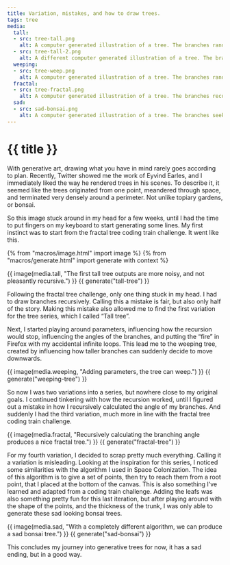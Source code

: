 ```yaml
---
title: Variation, mistakes, and how to draw trees.
tags: tree
media:
  tall:
  - src: tree-tall.png
    alt: A computer generated illustration of a tree. The branches randomly branch out to form a rather tall tree with many branches.
  - src: tree-tall-2.png
    alt: A different computer generated illustration of a tree. The branches randomly branch out to form a rather tall tree with many branches.
  weeping:
  - src: tree-weep.png
    alt: A computer generated illustration of a tree. The branches randomly branch out to form a wide tree. Towrds the top, branches suddenly drop dowwards to form a weeping tree.
  fractal:
  - src: tree-fractal.png
    alt: A computer generated illustration of a tree. The branches recursively branch out at the same angle relative to the previous branch. Some randomness is introduced by skipping some branches, rather than varying the branching angle.
  sad:
  - src: sad-bonsai.png
    alt: A computer generated illustration of a tree. The branches seek a number of invisible points forming an arch. The main trunk leans to the left at first, but comes back down on the right from the top of the tree.
---
```

# {{ title }}

With generative art, drawing what you have in mind rarely goes according to plan. Recently, Twitter showed me the work of Eyvind Earles, and I immediately liked the way he rendered trees in his scenes. To describe it, it seemed like the trees originated from one point, meandered through space, and terminated very densely around a perimeter. Not unlike topiary gardens, or bonsai.

So this image stuck around in my head for a few weeks, until I had the time to put fingers on my keyboard to start generating some lines. My first instinct was to start from the fractal tree coding train challenge. It went like this.

{% from "macros/image.html" import image %}
{% from "macros/generate.html" import generate with context %}

{{ image(media.tall, "The first tall tree outputs are more noisy, and not pleasantly recursive.") }}
{{ generate("tall-tree") }}

Following the fractal tree challenge, only one thing stuck in my head. I had to draw branches recursively.  Calling this a mistake is fair, but also only half of the story. Making this mistake also allowed me to find the first variation for the tree series, which I called “Tall tree”.

Next, I started playing around parameters, influencing how the recursion would stop, influencing the angles of the branches, and putting the “fire” in Firefox with my accidental infinite loops. This lead me to the weeping tree, created by influencing how taller branches can suddenly decide to move downwards.

{{ image(media.weeping, "Adding parameters, the tree can weep.") }}
{{ generate("weeping-tree") }}

So now I was two variations into a series, but nowhere close to my original goals. I continued tinkering with how the recursion worked, until I figured out a mistake in how I recursively calculated the angle of my branches. And suddenly I had the third variation, much more in line with the fractal tree coding train challenge.

{{ image(media.fractal, "Recursively calculating the branching angle produces a nice fractal tree.") }}
{{ generate("fractal-tree") }}

For my fourth variation, I decided to scrap pretty much everything. Calling it a variation is misleading. Looking at the inspiration for this series, I noticed some similarities with the algorithm I used in Space Colonization. The idea of this algorithm is to give a set of points, then try to reach them from a root point, that I placed at the bottom of the canvas. This is also something I’ve learned and adapted from a coding train challenge. Adding the leafs was also something pretty fun for this last iteration, but after playing around with the shape of the points, and the thickness of the trunk, I was only able to generate these sad looking bonsai trees.

{{ image(media.sad, "With a completely different algorithm, we can produce a sad bonsai tree.") }}
{{ generate("sad-bonsai") }}

This concludes my journey into generative trees for now, it has a sad ending, but in a good way.
